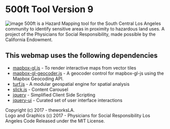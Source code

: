 # 500ft Tool Version 9
![image](https://user-images.githubusercontent.com/6407796/30339597-61bcdd8e-97a4-11e7-9b23-34686f19a291.png)
500ft is a Hazard Mapping tool for the South Central Los Angeles community to identify sensitive areas in proximity to hazardous land uses.
A project of the Physicians for Social Responsibility, made possible by the California Endowment.

## This webmap uses the following dependencies
* [mapbox-gl.js](https://www.mapbox.com/mapbox-gl-js/api/) - To render interactive maps from vector tiles
* [mapbox-gl-geocoder.js](https://github.com/mapbox/mapbox-gl-geocoder) - A geocoder control for mapbox-gl-js using the Mapbox Geocoding API.
* [turf.js](https://github.com/Turfjs/turf) - A modular geospatial engine for spatial analysis
* [slick.js](http://kenwheeler.github.io/slick/) - Content Carousel
* [jquery](https://jquery.com/) - Simplified Client Side Scripting
* [jquery-ui](https://jqueryui.com/) - Curated set of user interface interactions

Copyright (c) 2017 - theworksLA.  
Logo and Graphics (c) 2017 - Physicians for Social Responsibility Los Angeles
Code Released under the MIT License.
